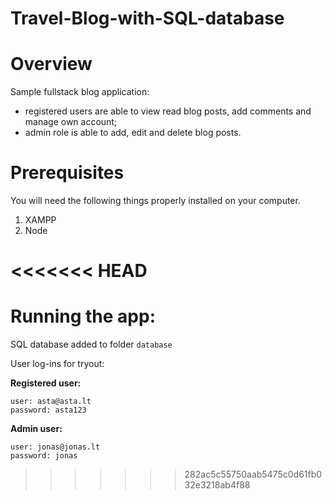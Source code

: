 # Travel-Blog-with-SQL-database

# Overview
Sample fullstack blog application: 

- registered users are able to view read blog posts, add comments and manage own account; 
- admin role is able to add, edit and delete blog posts.

# Prerequisites
You will need the following things properly installed on your computer.

1. XAMPP
2. Node

<<<<<<< HEAD
=======
# Running the app:
SQL database added to folder `database`

User log-ins for tryout:

**Registered user:** 
```
user: asta@asta.lt
password: asta123
```
**Admin user:**
```
user: jonas@jonas.lt  
password: jonas
```
>>>>>>> 282ac5c55750aab5475c0d61fb032e3218ab4f88

